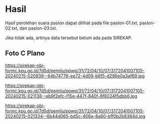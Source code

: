 # Hasil

Hasil perolehan suara paslon dapat dilihat pada file paslon-01.txt, paslon-02.txt, dan paslon-03.txt.

Jika tidak ada, artinya data tersebut belum ada pada SIREKAP.

## Foto C Plano

https://sirekap-obj-formc.kpu.go.id/7d5d/pemilu/ppwp/31/72/04/10/07/3172041007105-20240215-020939--64b74776-ee72-4d09-b6f5-d296e0a3af69.jpg

https://sirekap-obj-formc.kpu.go.id/7d5d/pemilu/ppwp/31/72/04/10/07/3172041007105-20240215-021138--eb9f2efc-f15e-447f-840f-8f6024f5dbb6.jpg

https://sirekap-obj-formc.kpu.go.id/7d5d/pemilu/ppwp/31/72/04/10/07/3172041007105-20240215-021334--6b44d065-bd5c-406e-8a60-bff0b2b6364d.jpg
